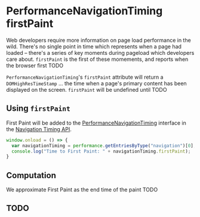# PerformanceNavigationTiming firstPaint

Web developers require more information on page load performance in the wild. There's no single point in time which represents when a page had loaded – there's a series of key moments during pageload which developers care about. `firstPaint` is the first of these momements, and reports when the browser first TODO

`PerformanceNavigationTiming`'s `firstPaint` attribute will return a `DOMHighResTimeStamp` ... the time when a page's primary content has been displayed on the screen. `firstPaint` will be undefined until TODO

## Using `firstPaint`
First Paint will be added to the [PerformanceNavigationTiming](https://www.w3.org/TR/navigation-timing-2/#sec-PerformanceNavigationTiming) interface in the [Navigation Timing API](https://www.w3.org/TR/navigation-timing-2/).

```javascript
window.onload = () => { 
  var navigationTiming = performance.getEntriesByType("navigation")[0];
  console.log("Time to First Paint: " + navigationTiming.firstPaint);
}
```

## Computation

We approximate First Paint as the end time of the paint TODO

## TODO
